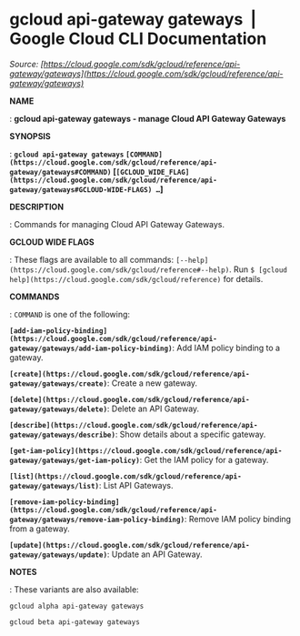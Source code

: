 # gcloud api-gateway gateways  |  Google Cloud CLI Documentation

*Source: [https://cloud.google.com/sdk/gcloud/reference/api-gateway/gateways](https://cloud.google.com/sdk/gcloud/reference/api-gateway/gateways)*

**NAME**

: **gcloud api-gateway gateways - manage Cloud API Gateway Gateways**

**SYNOPSIS**

: **`gcloud api-gateway gateways` `[COMMAND](https://cloud.google.com/sdk/gcloud/reference/api-gateway/gateways#COMMAND)` [`[GCLOUD_WIDE_FLAG](https://cloud.google.com/sdk/gcloud/reference/api-gateway/gateways#GCLOUD-WIDE-FLAGS) …`]**

**DESCRIPTION**

: Commands for managing Cloud API Gateway Gateways.

**GCLOUD WIDE FLAGS**

: These flags are available to all commands: `[--help](https://cloud.google.com/sdk/gcloud/reference#--help)`.
Run `$ [gcloud help](https://cloud.google.com/sdk/gcloud/reference)` for details.

**COMMANDS**

: ``COMMAND`` is one of the following:

**`[add-iam-policy-binding](https://cloud.google.com/sdk/gcloud/reference/api-gateway/gateways/add-iam-policy-binding)`**:
Add IAM policy binding to a gateway.

**`[create](https://cloud.google.com/sdk/gcloud/reference/api-gateway/gateways/create)`**:
Create a new gateway.

**`[delete](https://cloud.google.com/sdk/gcloud/reference/api-gateway/gateways/delete)`**:
Delete an API Gateway.

**`[describe](https://cloud.google.com/sdk/gcloud/reference/api-gateway/gateways/describe)`**:
Show details about a specific gateway.

**`[get-iam-policy](https://cloud.google.com/sdk/gcloud/reference/api-gateway/gateways/get-iam-policy)`**:
Get the IAM policy for a gateway.

**`[list](https://cloud.google.com/sdk/gcloud/reference/api-gateway/gateways/list)`**:
List API Gateways.

**`[remove-iam-policy-binding](https://cloud.google.com/sdk/gcloud/reference/api-gateway/gateways/remove-iam-policy-binding)`**:
Remove IAM policy binding from a gateway.

**`[update](https://cloud.google.com/sdk/gcloud/reference/api-gateway/gateways/update)`**:
Update an API Gateway.

**NOTES**

: These variants are also available:

```
gcloud alpha api-gateway gateways
```

```
gcloud beta api-gateway gateways
```